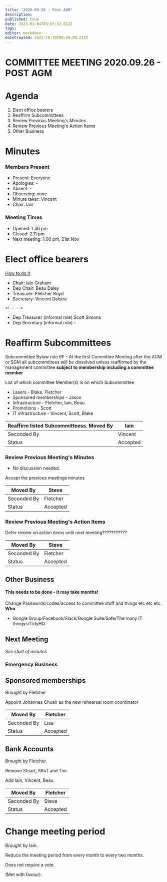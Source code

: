 ```yaml
---
title: "2020-09-26 - Post AGM"
description: 
published: true
date: 2023-01-04T03:07:12.012Z
tags: 
editor: markdown
dateCreated: 2022-10-19T08:39:00.213Z
---
```


# COMMITTEE MEETING 2020.09.26 - POST AGM

# Agenda

1.  Elect office bearers
2.  Reaffirm Subcommittees
3.  Review Previous Meeting's Minutes
4.  Review Previous Meeting's Action Items
5.  Other Business

# Minutes

### Members Present

-   Present: Everyone
-   Apologies: -
-   Absent: -
-   Observing: none
-   Minute taker: Vincent
-   Chair: Iain

### Meeting Times

-   Opened: 1.56 pm
-   Closed: 2.11 pm
-   Next meeting: 1.00 pm, 21st Nov

# Elect office bearers

[How to do it](https://wiki.artifactory.org.au/doku.php?id=constitution#election_of_office_bearers)

-   Chair: Iain Graham
-   Dep Chair: Beau Daley
-   Treasurer: Fletcher Boyd
-   Secretary: Vincent Dalstra

```{=html}
<!-- -->
```
-   Dep Treasurer (informal role) Scott Simons
-   Dep Secretary (informal role) -

# Reaffirm Subcommittees

Subcommittee Bylaw rule 6F - At the first Committee Meeting after the AGM or SGM all subcommittees will be dissolved unless reaffirmed by the management committee **subject to membership including a committee member**

List of which committee Member(s) is on which Subcommittee

-   Lasers - Blake, Fletcher
-   Sponsored memberships - Jason
-   Infrastructure - Fletcher, Iain, Beau
-   Promotions - Scott
-   IT infrastructure - Vincent, Scott, Blake

| Reaffirm listed Subcommitteess. Moved By | Iain     |
|------------------------------------------|----------|
| Seconded By                              | Vincent  |
| Status                                   | Accepted |

### Review Previous Meeting's Minutes

-   No discussion needed.

Accept the previous meetings minutes

| Moved By    | Steve    |
|-------------|----------|
| Seconded By | Fletcher |
| Status      | Accepted |

### Review Previous Meeting's Action Items

Defer review on action items until next meeting???????????

| Moved By    | Steve    |
|-------------|----------|
| Seconded By | Fletcher |
| Status      | Accepted |

## Other Business

#### This needs to be done - It may take months!

Change Passwords/codes/access to committee stuff and things etc etc etc. **Who**

-   Google Group/Facebook/Slack/Google Suite/Safe/The many IT thingys/TidyHQ

## Next Meeting

*See start of minutes*

### Emergency Business

## Sponsored memberships

Brought by Fletcher

Appoint Johannes Chuah as the new rehearsal room coordinator

| Moved By    | Fletcher |
|-------------|----------|
| Seconded By | Lisa     |
| Status      | Accepted |

## Bank Accounts

Brought by Fletcher.

Remove Stuart, SKoT and Tim.

Add Iain, Vincent, Beau.

| Moved By    | Fletcher |
|-------------|----------|
| Seconded By | Steve    |
| Status      | Accepted |

# Change meeting period

Brought by Iain.

Reduce the meeting period from every month to every two months.

Does not require a vote.

(Met with favour).
